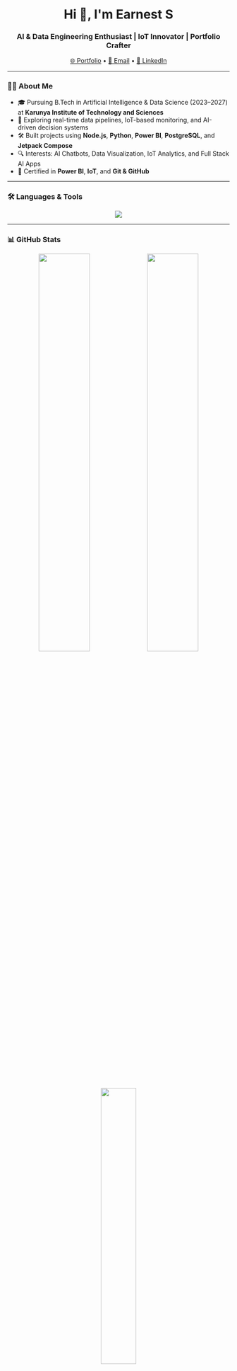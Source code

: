 <h1 align="center">Hi 👋, I'm Earnest S</h1>
<h3 align="center">AI & Data Engineering Enthusiast | IoT Innovator | Portfolio Crafter</h3>

<p align="center">
  <a href="https://earni.onrender.com" target="_blank">🌐 Portfolio</a> •
  <a href="mailto:earnestdatasci@gmail.com">📧 Email</a> •
  <a href="https://www.linkedin.com/in/earnestdatasci/">💼 LinkedIn</a>
</p>

---

### 🧑‍💻 About Me
- 🎓 Pursuing B.Tech in Artificial Intelligence & Data Science (2023–2027) at **Karunya Institute of Technology and Sciences**  
- 🌱 Exploring real-time data pipelines, IoT-based monitoring, and AI-driven decision systems  
- 🛠️ Built projects using **Node.js**, **Python**, **Power BI**, **PostgreSQL**, and **Jetpack Compose**  
- 🔍 Interests: AI Chatbots, Data Visualization, IoT Analytics, and Full Stack AI Apps  
- 🧾 Certified in **Power BI**, **IoT**, and **Git & GitHub**

---

### 🛠️ Languages & Tools
<p align="center">
  <img src="https://skillicons.dev/icons?i=python,js,nodejs,react,postgresql,html,css,vscode,github,git,powershell" />
</p>

---

### 📊 GitHub Stats
<p align="center">
  <img src="https://github-readme-stats.vercel.app/api?username=snipergib&show_icons=true&theme=tokyonight&hide_border=true" width="48%" />
  <img src="https://github-readme-streak-stats.herokuapp.com/?user=snipergib&theme=tokyonight&hide_border=true" width="48%" />
</p>

<p align="center">
  <img src="https://github-readme-stats.vercel.app/api/top-langs/?username=snipergib&layout=compact&theme=tokyonight&hide_border=true" width="40%" />
</p>
